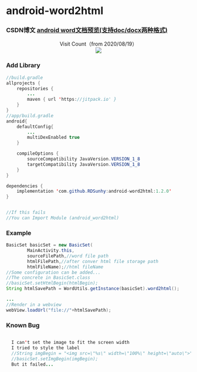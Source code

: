 # android-word2html

### CSDN博文  [android word文档预览(支持doc/docx两种格式)](https://blog.csdn.net/qq_38356174/article/details/100915969)

<p align="center">
  Visit Count（from 2020/08/19）<br>
  <img src="https://profile-counter.glitch.me/RDSunhy-android-word2html/count.svg" />
</p>

### Add Library
```Java
//build.gradle
allprojects {
    repositories {
        ...
	    maven { url 'https://jitpack.io' }
    }
}
//app/build.gradle
android{
    defaultConfig{
        ...
        multiDexEnabled true
    }

    compileOptions {
        sourceCompatibility JavaVersion.VERSION_1_8
        targetCompatibility JavaVersion.VERSION_1_8
    }
}

dependencies {
    implementation 'com.github.RDSunhy:android-word2html:1.2.0'
}


//If this fails
//You can Import Module (android_word2html)

```
### Example
```Java
BasicSet basicSet = new BasicSet(
        MainActivity.this,
        sourceFilePath,//word file path
        htmlFilePath,//after conver html file storage path
        htmlFileName);//html fileName
//Some configuration can be added...
//The concrete in BasicSet.class
//basicSet.setHtmlBegin(htmlBegin);
String htmlSavePath = WordUtils.getInstance(basicSet).word2html();

...
//Render in a webview
webView.loadUrl("file://"+htmlSavePath);

```

### Known Bug
```Java

  I can't set the image to fit the screen width
  I tried to style the label
  //String imgBegin = "<img src=\"%s\" width=\"100%\" height=\"auto\">";
  //basicSet.setImgBegin(imgBegin);
  But it failed...

```
